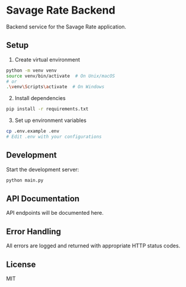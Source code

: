 # Savage Rate Backend

Backend service for the Savage Rate application.

## Setup

1. Create virtual environment
```bash
python -m venv venv
source venv/bin/activate  # On Unix/macOS
# or
.\venv\Scripts\activate  # On Windows
```

2. Install dependencies
```bash
pip install -r requirements.txt
```

3. Set up environment variables
```bash
cp .env.example .env
# Edit .env with your configurations
```

## Development

Start the development server:
```bash
python main.py
```

## API Documentation

API endpoints will be documented here.

## Error Handling

All errors are logged and returned with appropriate HTTP status codes.

## License

MIT 